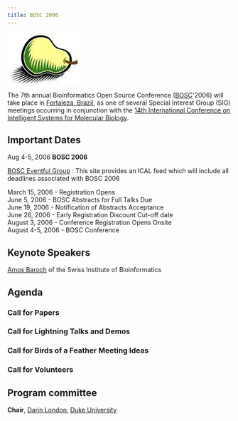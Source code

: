 ```yaml
---
title: BOSC 2006
---
```


![The Bosc Pair](Pear.png "fig:The Bosc Pair")  
  
The 7th annual Bioinformatics Open Source Conference
([BOSC](BOSC "wikilink")'2006) will take place in [Fortaleza,
Brazil](wp:Fortaleza,_Brazil "wikilink"), as one of several Special
Interest Group (SIG) meetings occurring in conjunction with the [14th
International Conference on Intelligent Systems for Molecular
Biology](http://ismb2006.cbi.cnptia.embrapa.br/).

Important Dates
---------------

Aug 4-5, 2006 **BOSC 2006**

[BOSC Eventful Group](http://eventful.com/groups/G0-001-000014747-0) :
This site provides an ICAL feed which will include all deadlines
associated with BOSC 2006

March 15, 2006 - Registration Opens  
June 5, 2006 - BOSC Abstracts for Full Talks Due  
June 19, 2006 - Notification of Abstracts Acceptance  
June 26, 2006 - Early Registration Discount Cut-off date  
August 3, 2006 - Conference Registration Opens Onsite  
August 4-5, 2006 - BOSC Conference

Keynote Speakers
----------------

[Amos Baroch](http://ca.expasy.org/people/amos.html) of the Swiss
Institute of Bioinformatics

Agenda
------

### Call for Papers

### Call for Lightning Talks and Demos

### Call for Birds of a Feather Meeting Ideas

### Call for Volunteers

Program committee
-----------------

**Chair**, [Darin London](mailto:darin.london@duke.edu), [Duke
University](http://www.duke.edu)
